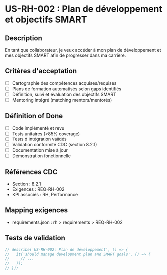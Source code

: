 # US-RH-002 : Plan de développement et objectifs SMART

## Description
En tant que collaborateur, je veux accéder à mon plan de développement et mes objectifs SMART afin de progresser dans ma carrière.

## Critères d'acceptation
- [ ] Cartographie des compétences acquises/requises
- [ ] Plans de formation automatisés selon gaps identifiés
- [ ] Définition, suivi et évaluation des objectifs SMART
- [ ] Mentoring intégré (matching mentors/mentorés)

## Définition of Done
- [ ] Code implémenté et revu
- [ ] Tests unitaires (>85% coverage)
- [ ] Tests d'intégration validés
- [ ] Validation conformité CDC (section 8.2.1)
- [ ] Documentation mise à jour
- [ ] Démonstration fonctionnelle

## Références CDC
- Section : 8.2.1
- Exigences : REQ-RH-002
- KPI associés : RH, Performance

## Mapping exigences
- requirements.json : rh > requirements > REQ-RH-002

## Tests de validation
```javascript
// describe('US-RH-002: Plan de développement', () => {
//   it('should manage development plan and SMART goals', () => {
//     // ...
//   });
// });
``` 